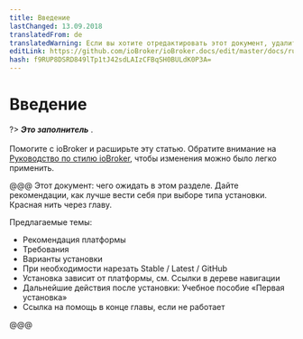 ```yaml
---
title: Введение
lastChanged: 13.09.2018
translatedFrom: de
translatedWarning: Если вы хотите отредактировать этот документ, удалите поле «translationFrom», в противном случае этот документ будет снова автоматически переведен
editLink: https://github.com/ioBroker/ioBroker.docs/edit/master/docs/ru/install/README.md
hash: f9RUP8DSRD849lTp1tJ42sdLAIzCFBqSH0BULdK0P3A=
---
```

# Введение
?> ***Это заполнитель*** .<br><br> Помогите с ioBroker и расширьте эту статью. Обратите внимание на [Руководство по стилю ioBroker](https://www.iobroker.net/#de/documentation/community/styleguidedoc.md), чтобы изменения можно было легко применить.

@@@ Этот документ: чего ожидать в этом разделе. Дайте рекомендации, как лучше вести себя при выборе типа установки. Красная нить через главу.

Предлагаемые темы:

* Рекомендация платформы
* Требования
* Варианты установки
* При необходимости нарезать Stable / Latest / GitHub
* Установка зависит от платформы, см. Ссылки в дереве навигации
* Дальнейшие действия после установки: Учебное пособие «Первая установка»
* Ссылка на помощь в конце главы, если не работает

@@@